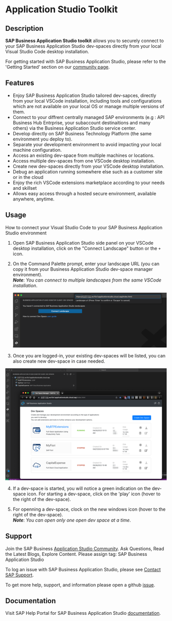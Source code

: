 # Application Studio Toolkit

## Description

**SAP Business Application Studio toolkit** allows you to securely connect to your SAP Business Application Studio dev-spaces directly from your local Visual Studio Code desktop installation.


For getting started with SAP Business Application Studio, please refer to the 'Getting Started' section on our [community page](https://community.sap.com/topics/business-application-studio).

## Features

- Enjoy SAP Business Application Studio tailored dev-sapces, directly from your local VSCode installation, including tools and configurations which are not available on your local OS or manage multiple versions of them. 
- Connect to your diffrent centrally managed SAP environments (e.g : API Business Hub Entrprise, your subaccount destinaitions and many others) via the Business Application Studio service center.
- Develop directly on SAP Business Technology Platform (the same environment you deploy to).
- Separate your development environment to avoid impacting your local machine configuration.
- Access an existing dev-space from multiple machines or locations.
- Access multiple dev-spaces from one VSCode desktop installation.
- Create new dev-spaces directly from your VSCode desktop installation.
- Debug an application running somewhere else such as a customer site or in the cloud
- Enjoy the rich VSCode extensions marketplace according to your needs and skillset
- Allows easy access through a hosted secure environment, available anywhere, anytime.


## Usage

How to connect your Visual Studio Code to your SAP Business Application Studio environment

1. Open SAP Business Application Studio side panel on your VSCode desktop installation, click on the "Connect Landscape" button or the `+` icon.

2. On the Command Palette prompt, enter your landscape URL (you can copy it from your Business Application Studio dev-space manager environment).<br>**_Note_**: _You can connect to multiple landscapes from the same VSCode installation_.

   ![](https://github.com/SAP/app-studio-toolkit/blob/main/packages/app-studio-toolkit/assets/connect-new-landscape.png?raw=true)

3. Once you are logged-in, your existing dev-spaces will be listed, you can also create new dev-space in case needed.

![](https://github.com/SAP/app-studio-toolkit/blob/main/packages/app-studio-toolkit/assets/browse-bas-landscape.png?raw=true)

4. If a dev-space is started, you will notice a green indication on the dev-space icon. For starting a dev-space, click on the 'play' icon (hover to the right of the dev-space).

5. For openning a dev-space, clock on the new windows icon (hover to the right of the dev-space).<br>**_Note_**: _You can open only one open dev space at a time_.



## Support

Join the SAP Business [Application Studio Community](https://community.sap.com/topics/business-application-studio). Ask Questions, Read the Latest Blogs, Explore Content. Please assign tag: SAP Business Application Studio

To log an issue with SAP Business Application Studio, please see [Contact SAP Support](https://help.sap.com/docs/bas/sap-business-application-studio/contact-sap-support).

To get more help, support, and information please open a github [issue](https://github.com/SAP/app-studio-toolkit/issues).

## Documentation

Visit SAP Help Portal for SAP Business Application Studio [documentation](https://help.sap.com/docs/bas).